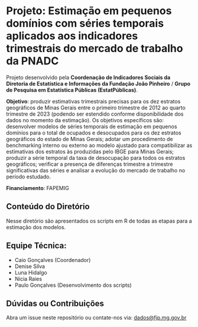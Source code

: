 # Projeto: Estimação em pequenos domínios com séries temporais aplicados aos indicadores trimestrais do mercado de trabalho da PNADC
Projeto desenvolvido pela **Coordenação de Indicadores Sociais da Diretoria de Estatística e Informações da Fundação João Pinheiro** / **Grupo de Pesquisa em Estatística Públicas (EstatPúblicas)**.

**Objetivo**: produzir estimativas trimestrais precisas para os dez estratos geográficos de Minas Gerais entre o primeiro trimestre de 2012 ao quarto trimestre de 2023 (podendo ser estendido
conforme disponibilidade dos dados no momento da estimação). Os objetivos específicos são: desenvolver modelos de séries temporais de estimação em pequenos domínios para o total de ocupados e desocupados
para os dez estratos geográficos do estado de Minas Gerais; adotar um procedimento de benchmarking interno ou externo ao modelo ajustado para compatibilizar as estimativas dos estratos às produzidas pelo
IBGE para Minas Gerais; produzir a série temporal da taxa de desocupação para todos os estratos geográficos; verificar a presença de diferenças trimestre a trimestre significativas das séries e analisar 
a evolução do mercado de trabalho no período estudado.

**Financiamento**: FAPEMIG

## Conteúdo do Diretório
Nesse diretório são apresentados os scripts em R de todas as etapas para a estimação dos modelos.

## Equipe Técnica:
- Caio Gonçalves (Coordenador)
- Denise Silva
- Luna Hidalgo
- Nícia Raies
- Paulo Gonçalves (Desenvolvimento dos scripts)

## Dúvidas ou Contribuições
Abra um issue neste repositório ou contate-nos via: dados@fjp.mg.gov.br
